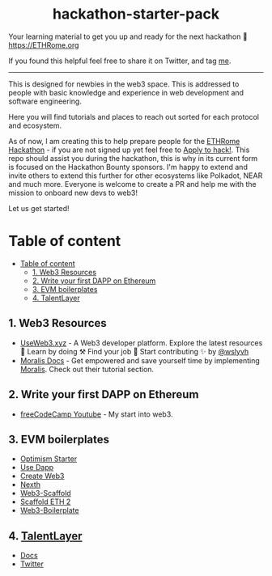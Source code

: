 <h1 align="center"> hackathon-starter-pack </h1>

Your learning material to get you up and ready for the next hackathon 👀 <https://ETHRome.org>

If you found this helpful feel free to share it on Twitter, and tag [me](https://twitter.com/spanish_vanish).

---
This is designed for newbies in the web3 space. This is addressed to people with basic knowledge and experience in web development and software engineering.

Here you will find tutorials and places to reach out sorted for each protocol and ecosystem.

As of now, I am creating this to help prepare people for the [ETHRome Hackathon](https://ethrome.org) - if you are not signed up yet feel free to [Apply to hack!](https://form.jotform.com/231801898940060). This repo should assist you during the hackathon, this is why in its current form is focused on the Hackathon Bounty sponsors. I'm happy to extend and invite others to extend this further for other ecosystems like Polkadot, NEAR and much more. Everyone is welcome to create a PR and help me with the mission to onboard new devs to web3!

Let us get started!

# Table of content

- [Table of content](#table-of-content)
  - [1. Web3 Resources](#1-web3-resources)
  - [2. Write your first DAPP on Ethereum](#2-write-your-first-dapp-on-ethereum)
  - [3. EVM boilerplates](#3-evm-boilerplates)
  - [4. TalentLayer](#4-talentlayer)

## 1. Web3 Resources

- [UseWeb3.xyz](https://www.useweb3.xyz/) - A Web3 developer platform. Explore the latest resources 🧠 Learn by doing ⚒️ Find your job 💼 Start contributing ✨ by
[@wslyvh](https://twitter.com/wslyvh)
- [Moralis Docs](https://docs.moralis.io/) - Get empowered and save yourself time by implementing [Moralis](https://moralis.io/). Check out their tutorial section.

## 2. Write your first DAPP on Ethereum

- [freeCodeCamp Youtube](https://www.youtube.com/watch?v=coQ5dg8wM2o&t=4820s&pp=ygUKZmlyc3QgZGFwcA%3D%3D) - My start into web3.

## 3. EVM boilerplates

- [Optimism Starter](https://github.com/ethereum-optimism/optimism-starter)
- [Use Dapp](https://usedapp-docs.netlify.app/docs/getting%20started/create%20eth%20app/)
- [Create Web3](https://www.npmjs.com/package/create-web3)
- [Nexth](https://github.com/wslyvh/nexth/)
- [Web3-Scaffold](https://github.com/holic/web3-scaffold)
- [Scaffold ETH 2](https://github.com/scaffold-eth/scaffold-eth-2)
- [Web3-Boilerplate](https://github.com/Pedrojok01/Web3-Boilerplate)

## 4. [TalentLayer](https://talentlayer.org/)
- [Docs](https://docs.talentlayer.org/)
- [Twitter](https://twitter.com/talentlayer)
